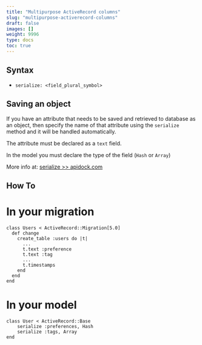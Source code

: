 ```yaml
---
title: "Multipurpose ActiveRecord columns"
slug: "multipurpose-activerecord-columns"
draft: false
images: []
weight: 9996
type: docs
toc: true
---
```


## Syntax
- `serialize: <field_plural_symbol>`



## Saving an object
If you have an attribute that needs to be saved and retrieved to database as an object, then specify the name of that attribute using the `serialize` method and it will be handled automatically.

The attribute must be declared as a `text` field.

In the model you must declare the type of the field (`Hash` or `Array`)


More info at: [serialize >> apidock.com][1]


  [1]: http://apidock.com/rails/ActiveRecord/Base/serialize/class

## How To

# In your migration


    class Users < ActiveRecord::Migration[5.0]
      def change
        create_table :users do |t|
          ...
          t.text :preference
          t.text :tag
          ...
          t.timestamps
        end
      end
    end
    

# In your model

    class User < ActiveRecord::Base
        serialize :preferences, Hash  
        serialize :tags, Array
    end


